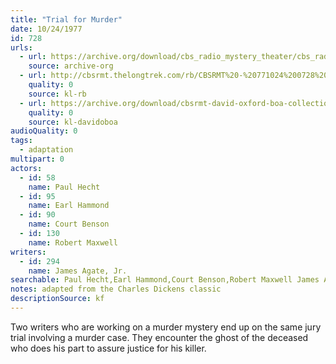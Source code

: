 ```yaml
---
title: "Trial for Murder"
date: 10/24/1977
id: 728
urls: 
  - url: https://archive.org/download/cbs_radio_mystery_theater/cbs_radio_mystery_theater-0701-0750.zip/cbs_radio_mystery_theater-0701-0750%2Fcbsrmt_0728_trial_for_murder.mp3
    source: archive-org
  - url: http://cbsrmt.thelongtrek.com/rb/CBSRMT%20-%20771024%200728%20Trial%20For%20Murder_WLNH-FM_rb.mp3
    quality: 0
    source: kl-rb
  - url: https://archive.org/download/cbsrmt-david-oxford-boa-collection/CBSRMT-771024-0728-Trial-for-Murder-(128-48)_WBBM-JE-{BoA}.mp3
    quality: 0
    source: kl-davidoboa
audioQuality: 0
tags: 
  - adaptation
multipart: 0
actors:  
  - id: 58
    name: Paul Hecht  
  - id: 95
    name: Earl Hammond  
  - id: 90
    name: Court Benson  
  - id: 130
    name: Robert Maxwell
writers:  
  - id: 294
    name: James Agate, Jr.
searchable: Paul Hecht,Earl Hammond,Court Benson,Robert Maxwell James Agate, Jr.
notes: adapted from the Charles Dickens classic
descriptionSource: kf
---
```

Two writers who are working on a murder mystery end up on the same jury trial involving a murder case. They encounter the ghost of the deceased who does his part to assure justice for his killer.